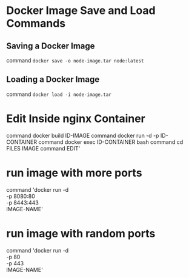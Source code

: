 # Docker Image Save and Load Commands

## Saving a Docker Image
 command `docker save -o node-image.tar node:latest`

## Loading a Docker Image
command `docker load -i node-image.tar` 

# Edit Inside nginx Container
 command docker build ID-IMAGE
 command docker run -d -p ID-CONTAINER
 command docker exec  ID-CONTAINER bash
 command cd FILES IMAGE 
 command EDIT'

# run image with more ports
command 'docker run -d \
  -p 8080:80 \
  -p 8443:443 \
  IMAGE-NAME'

# run image with random ports 
 command 'docker run -d \
  -p 80 \
  -p 443 \
  IMAGE-NAME'

 
